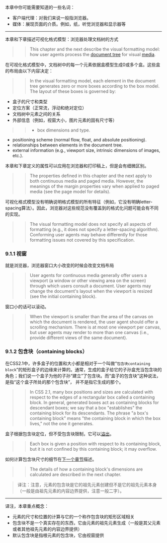 本章中你可能需要知道的一些名词：

* 客户端代理：对我们来说一般指浏览器。
* 媒体：展现页面的介质。例如，纸，听觉浏览器和显示器等

---

本章和下章描述可视化格式模型：浏览器处理文档树的方式

>>This chapter and the next describe the visual formatting model: how user agents process the [document tree](http://www.w3.org/TR/CSS21/conform.html#doctree) for visual [media](http://www.w3.org/TR/CSS21/media.html).

在可视化格式模型中，文档树中的每一个元素依据盒模型生成0或多个盒。这些盒的布局由以下内容决定：

>>In the visual formatting model, each element in the document tree generates zero or more boxes according to the box model. The layout of these boxes is governed by:

* 盒子的尺寸和类型
* 定位方案（正常流，浮动和绝对定位）
* 文档树中元素之间的关系
* 外部信息（例如，视窗大小，图片元素的固有尺寸等）

>>* box dimensions and type.
* positioning scheme (normal flow, float, and absolute positioning).
* relationships between elements in the document tree.
* external information (e.g., viewport size, intrinsic dimensions of images, etc.).

本章和下章定义的属性可以应用在浏览器和打印稿上，但是会有细微区别。

>>The properties defined in this chapter and the next apply to both continuous media and paged media. However, the meanings of the margin properties vary when applied to paged media (see the page model for details).

可视化格式模型没有明确说明格式模型的所有特征（例如，它没有明确letter-spacing算法）。因此，浏览器对这些规范没有覆盖到的格式化问题可能会有不同的实现。

>>The visual formatting model does not specify all aspects of formatting (e.g., it does not specify a letter-spacing algorithm). Conforming user agents may behave differently for those formatting issues not covered by this specification.

### 9.1.1 视窗

就是浏览器，浏览器窗口大小改变的时候会改变文档布局


>>User agents for continuous media generally offer users a viewport (a window or other viewing area on the screen) through which users consult a document. User agents may change the document's layout when the viewport is resized (see the initial containing block).

窗口小的话可以滚动。

>>When the viewport is smaller than the area of the canvas on which the document is rendered, the user agent should offer a scrolling mechanism. There is at most one viewport per canvas, but user agents may render to more than one canvas (i.e., provide different views of the same document).

### 9.1.2 包含块（containing blocks）
在CSS2.1中，许多盒子的位置和大小都是相对于一个叫做“`包含块containing block`”的矩形盒子的边缘来计算的。通常，生成的盒子给它的子孙盒充当包含块的角色；我们说一个盒子为他的子孙“建立”了包含块。而“盒子的包含块”这种说法，是指“这个盒子所处的那个包含块”， 并不是指它生成的那个。

>>In CSS 2.1, many box positions and sizes are calculated with respect to the edges of a rectangular box called a containing block. In general, generated boxes act as containing blocks for descendant boxes; we say that a box "establishes" the containing block for its descendants. The phrase "a box's containing block" means "the containing block in which the box lives," not the one it generates.

盒子根据包含块定位，但不受包含块限制，它可以[溢出](http://www.w3.org/TR/CSS21/visufx.html#overflow)。

>>Each box is given a position with respect to its containing block, but it is not confined by this containing block; it may overflow.

如何计算包含块尺寸的细节在[下一个章节](9.2-控制盒的产生（done）)描述。

>>The details of how a containing block's dimensions are calculated are described in the next chapter.

>译注：注意，元素的包含块是它的祖先元素创建但不是它的祖先元素本身（一般是由祖先元素的内容边界提供，注意一般二字）。


---
译注，本章重点概念：

* 元素的尺寸和位置的计算与它的一个称作包含块的矩形区域相关
* 包含块不是一个真实存在的东西，它由元素的祖先元素生成（一般是其父元素或者其他祖先元素的内容边界提供）
* 默认包含块是指根元素的包含块，它由视窗提供
